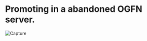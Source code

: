 # Promoting in a abandoned OGFN server.
![Capture](https://github.com/user-attachments/assets/342eaa03-13df-401b-a203-003f22c4a677)
